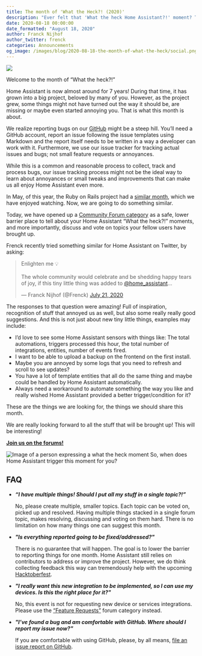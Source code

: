 ```yaml
---
title: The month of 'What the Heck?! (2020)'
description: "Ever felt that 'What the heck Home Assistant?!' moment? This month, we would like to learn about your 'what the heck?!' moments..."
date: 2020-08-18 00:00:00
date_formatted: "August 18, 2020"
author: Franck Nijhof
author_twitter: frenck
categories: Announcements
og_image: /images/blog/2020-08-18-the-month-of-what-the-heck/social.png
---
```


<a href='https://community.home-assistant.io/c/what-the-heck/52'><img src='/images/blog/2020-08-18-the-month-of-what-the-heck/social.png' style='border: 0;box-shadow: none;'></a>

Welcome to the month of “What the heck?!”

Home Assistant is now almost around for 7 years! During that time, it has grown
into a big project, beloved by many of you. However, as the project grew, some
things might not have turned out the way it should be, are missing or maybe even
started annoying you. That is what this month is about.

We realize reporting bugs on our [GitHub][github-issues] might be a steep hill.
You’ll need a GitHub account, report an issue following the issue templates
using Markdown and the report itself needs to be written in a way a developer
can work with it. Furthermore, we use our issue tracker for tracking actual
issues and bugs; not small feature requests or annoyances.

While this is a common and reasonable process to collect, track and process
bugs, our issue tracking process might not be the ideal way to learn about
annoyances or small tweaks and improvements that can make us all enjoy
Home Assistant even more.

In May, of this year, the Ruby on Rails project had a [similar month][rorwtf],
which we have enjoyed watching. Now, we are going to do something similar.

Today, we have opened up a [Community Forum category][forum] as a safe, lower
barrier place to tell about your Home Assistant “What the heck?!” moments,
and more importantly, discuss and vote  on topics your fellow users have
brought up.

Frenck recently tried something similar for Home Assistant on Twitter,
by asking:

<blockquote class="twitter-tweet"><p lang="en" dir="ltr">Enlighten me 💡<br><br>The whole community would celebrate and be shedding happy tears of joy, if this tiny little thing was added to <a href="https://twitter.com/home_assistant?ref_src=twsrc%5Etfw">@home_assistant</a>...</p>&mdash; Franck Nijhof (@Frenck) <a href="https://twitter.com/Frenck/status/1285592609772244993?ref_src=twsrc%5Etfw">July 21, 2020</a>
</blockquote>

The responses to that question were amazing! Full of inspiration, recognition of
stuff that annoyed us as well, but also some really really good suggestions.
And this is not just about new tiny little things, examples may include:

- I’d love to see some Home Assistant sensors with things like: The total
  automations, triggers processed this hour, the total number of integrations,
  entities, number of events fired.
- I want to be able to upload a backup on the frontend on the first install.
- Maybe you are annoyed by some logs that you need to refresh and scroll to see
  updates?
- You have a lot of template entities that all do the same thing and maybe could
  be handled by Home Assistant automatically.
- Always need a workaround to automate something the way you like and really
  wished Home Assistant provided a better trigger/condition for it?

These are the things we are looking for, the things we should share this month.

We are really looking forward to all the stuff that will be brought up!
This will be interesting!

**[Join us on the forums!][forum]**

<p class='img'>
<img src='/images/blog/2020-08-18-the-month-of-what-the-heck/jackie-chan-what-the-heck.jpg' alt='Image of a person expressing a what the heck moment'></a>
So, when does Home Assistant trigger this moment for you?
</p>

## FAQ

- **_“I have multiple things! Should I put all my stuff in a single topic?!”_**

  No, please create multiple, smaller topics. Each topic can be voted on,
  picked up and resolved. Having multiple things stacked in a single forum
  topic, makes resolving, discussing and voting on them hard. There is no
  limitation on how many things one can suggest this month.

- **_"Is everything reported going to be fixed/addressed?"_**

  There is no guarantee that will happen. The goal is to lower the barrier to
  reporting things for one month. Home Assistant still relies on contributors
  to address or improve the project. However, we do think collecting feedback
  this way can tremendously help with the upcoming
  [Hacktoberfest][hacktoberfest].

- **_"I really want this new integration to be implemented, so I can use my
  devices. Is this the right place for it?"_**

  No, this event is not for requesting new device or services integrations.
  Please use the [“Feature Requests”][feature-requests] forum category instead.

- **_"I’ve found a bug and am comfortable with GitHub. Where should I report my
  issue now?"_**

  If you are comfortable with using GitHub, please, by all means, [file an issue
  report on GitHub][github-issues].

[rorwtf]: https://weblog.rubyonrails.org/2020/5/7/A-May-of-WTFs/
[forum]: https://community.home-assistant.io/c/what-the-heck/52
[github-issues]: https://github.com/home-assistant/core/issues
[feature-requests]: https://community.home-assistant.io/c/feature-requests/13
[hacktoberfest]: https://hacktoberfest.digitalocean.com
